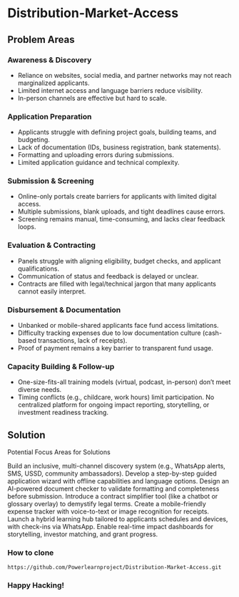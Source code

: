 # Distribution-Market-Access

## Problem Areas
### Awareness & Discovery
- Reliance on websites, social media, and partner networks may not reach marginalized applicants.
- Limited internet access and language barriers reduce visibility.
- In-person channels are effective but hard to scale.
### Application Preparation
- Applicants struggle with defining project goals, building teams, and budgeting.
- Lack of documentation (IDs, business registration, bank statements).
- Formatting and uploading errors during submissions.
- Limited application guidance and technical complexity.
### Submission & Screening
- Online-only portals create barriers for applicants with limited digital access.
- Multiple submissions, blank uploads, and tight deadlines cause errors.
- Screening remains manual, time-consuming, and lacks clear feedback loops.
### Evaluation & Contracting
- Panels struggle with aligning eligibility, budget checks, and applicant qualifications.
- Communication of status and feedback is delayed or unclear.
- Contracts are filled with legal/technical jargon that many applicants cannot easily interpret.
### Disbursement & Documentation
- Unbanked or mobile-shared applicants face fund access limitations.
- Difficulty tracking expenses due to low documentation culture (cash-based transactions, lack of receipts).
- Proof of payment remains a key barrier to transparent fund usage.
### Capacity Building & Follow-up
- One-size-fits-all training models (virtual, podcast, in-person) don’t meet diverse needs.
- Timing conflicts (e.g., childcare, work hours) limit participation.
No centralized platform for ongoing impact reporting, storytelling, or investment readiness tracking.



## Solution
Potential Focus Areas for Solutions

Build an inclusive, multi-channel discovery system (e.g., WhatsApp alerts, SMS, USSD, community ambassadors).
Develop a step-by-step guided application wizard with offline capabilities and language options.
Design an AI-powered document checker to validate formatting and completeness before submission.
Introduce a contract simplifier tool (like a chatbot or glossary overlay) to demystify legal terms.
Create a mobile-friendly expense tracker with voice-to-text or image recognition for receipts.
Launch a hybrid learning hub tailored to applicants schedules and devices, with check-ins via WhatsApp.
Enable real-time impact dashboards for storytelling, investor matching, and grant progress.

### How to clone
```
https://github.com/Powerlearnproject/Distribution-Market-Access.git
```
### Happy Hacking!

